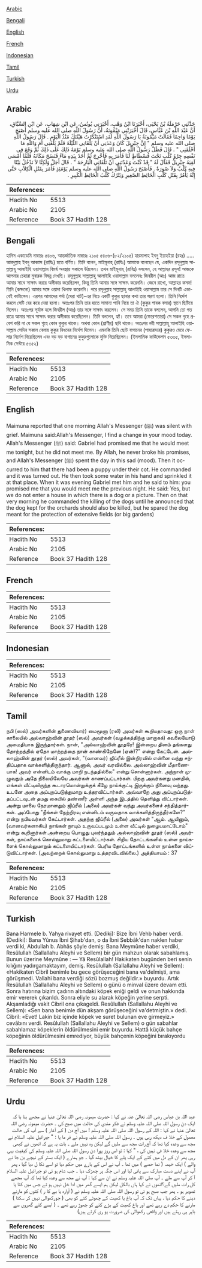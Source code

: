[Arabic](#arabic)

[Bengali](#bengali)

[English](#english)

[French](#french)

[Indonesian](#indonesian)

[Tamil](#tamil)

[Turkish](#turkish)

[Urdu](#urdu)

## Arabic


<div dir="rtl" lang="ar" style={{fontSize:'larger',backgroundColor:'#f8f9fa',padding:20}}>
حَدَّثَنِي حَرْمَلَةُ بْنُ يَحْيَى، أَخْبَرَنَا ابْنُ وَهْبٍ، أَخْبَرَنِي يُونُسُ، عَنِ ابْنِ شِهَابٍ، عَنِ ابْنِ السَّبَّاقِ، أَنَّ عَبْدَ اللَّهِ بْنَ عَبَّاسٍ، قَالَ أَخْبَرَتْنِي مَيْمُونَةُ، أَنَّ رَسُولَ اللَّهِ صلى الله عليه وسلم أَصْبَحَ يَوْمًا وَاجِمًا فَقَالَتْ مَيْمُونَةُ يَا رَسُولَ اللَّهِ لَقَدِ اسْتَنْكَرْتُ هَيْئَتَكَ مُنْذُ الْيَوْمِ ‏.‏ قَالَ رَسُولُ اللَّهِ صلى الله عليه وسلم ‏"‏ إِنَّ جِبْرِيلَ كَانَ وَعَدَنِي أَنْ يَلْقَانِي اللَّيْلَةَ فَلَمْ يَلْقَنِي أَمَ وَاللَّهِ مَا أَخْلَفَنِي ‏"‏ ‏.‏ قَالَ فَظَلَّ رَسُولُ اللَّهِ صلى الله عليه وسلم يَوْمَهُ ذَلِكَ عَلَى ذَلِكَ ثُمَّ وَقَعَ فِي نَفْسِهِ جِرْوُ كَلْبٍ تَحْتَ فُسْطَاطٍ لَنَا فَأَمَرَ بِهِ فَأُخْرِجَ ثُمَّ أَخَذَ بِيَدِهِ مَاءً فَنَضَحَ مَكَانَهُ فَلَمَّا أَمْسَى لَقِيَهُ جِبْرِيلُ فَقَالَ لَهُ ‏"‏ قَدْ كُنْتَ وَعَدْتَنِي أَنْ تَلْقَانِي الْبَارِحَةَ ‏"‏ ‏.‏ قَالَ أَجَلْ وَلَكِنَّا لاَ نَدْخُلُ بَيْتًا فِيهِ كَلْبٌ وَلاَ صُورَةٌ ‏.‏ فَأَصْبَحَ رَسُولُ اللَّهِ صلى الله عليه وسلم يَوْمَئِذٍ فَأَمَرَ بِقَتْلِ الْكِلاَبِ حَتَّى إِنَّهُ يَأْمُرُ بِقَتْلِ كَلْبِ الْحَائِطِ الصَّغِيرِ وَيَتْرُكُ كَلْبَ الْحَائِطِ الْكَبِيرِ ‏.‏
</div>
<div style={{backgroundColor:'#f8f9fa',padding:20, marginBottom: 10}}><table> <thead> <tr> <th>References:</th> <th></th> </tr> </thead> <tbody><tr><td>Hadith No</td><td>5513</td></tr><tr><td>Arabic No</td><td>2105</td></tr><tr><td>Reference</td><td>Book 37 Hadith 128</td></tr></tbody></table></div>

## Bengali


<div dir="ltr" lang="bn" style={{fontSize:'larger',backgroundColor:'#f8f9fa',padding:20}}>
হাদিস একাডেমি নাম্বারঃ ৫৪০৬, আন্তর্জাতিক নাম্বারঃ ২১০৫ ৫৪০৬-(৮২/২১০৫) হারমালাহ ইবনু ইয়াহইয়া (রহঃ) ..... আবদুল্লাহ ইবনু আব্বাস (রাযিঃ) হতে বর্ণিত। তিনি বলেন, মাইমূনাহ্ (রাযিঃ) আমাকে বলেছেন যে, একদিন রসূলুল্লাহ সাল্লাল্লাহু আলাইহি ওয়াসাল্লাম বিমৰ্ষ অবস্থায় সকালে উঠলেন। তখন মাইমূনাহ্ (রাযিঃ) বললেন, হে আল্লাহর রসূল! আজকে আপনার চেহারা মুবারক বিষন্ন দেখছি। রসূলুল্লাহ সাল্লাল্লাহু আলাইহি ওয়াসাল্লাম বললেনঃ জিবরীল (আঃ) আজ রাত্রে আমার সাথে সাক্ষাৎ করার অঙ্গীকার করেছিলেন, কিন্তু তিনি আমার সঙ্গে সাক্ষাৎ করেননি। জেনে রাখো, আল্লাহর কসম! তিনি (কক্ষনো) আমার সঙ্গে ওয়াদা খিলাফ করেননি। পরে রসূলুল্লাহ সাল্লাল্লাহু আলাইহি ওয়াসাল্লাম তার সে দিনটি এভাবেই কাটালেন। এরপর আমাদের পর্দা (ঘেরা খাট)-এর নিচে একটি কুকুর ছানার কথা তার স্মরণ হলো। তিনি নির্দেশ করলে সেটি বের করে দেয়া হলো। অতঃপর তিনি তার হাতে সামান্য পানি নিয়ে তা ঐ (কুকুর শাবক বসার) স্থানে ছিটিয়ে দিলেন। অতঃপর সূর্যাস্ত হলে জিবরীল (আঃ) তার সঙ্গে সাক্ষাৎ করলেন। সে সময় তিনি তাকে বললেন, আপনি তো গত রাত্রে আমার সাথে সাক্ষাৎ করার অঙ্গীকার করেছিলেন। তিনি বললেন, হ্যাঁ। তবে আমরা (ফেরেশতারা) সে সকল গৃহে প্রবেশ করি না যে সকল গৃহে কোন কুকুর থাকে। অথবা কোন (প্রাণীর) ছবি থাকে। অতঃপর নবী সাল্লাল্লাহু আলাইহি ওয়াসাল্লাম সেদিন সকাল বেলায় কুকুর নিধনের নির্দেশ দিলেন। এমনকি তিনি ছোট বাগানের (পাহারাদার) কুকুরও মেরে ফেলার নির্দেশ দিয়েছিলেন এবং বড় বড় বাগানের কুকুরগুলোকে মুক্তি দিয়েছিলেন। (ইসলামিক ফাউন্ডেশন ৫৩৩৫, ইসলামিক সেন্টার ৫৩৫২)
</div>
<div style={{backgroundColor:'#f8f9fa',padding:20, marginBottom: 10}}><table> <thead> <tr> <th>References:</th> <th></th> </tr> </thead> <tbody><tr><td>Hadith No</td><td>5513</td></tr><tr><td>Arabic No</td><td>2105</td></tr><tr><td>Reference</td><td>Book 37 Hadith 128</td></tr></tbody></table></div>

## English


<div dir="ltr" lang="en" style={{fontSize:'larger',backgroundColor:'#f8f9fa',padding:20}}>
Maimuna reported that one morning Allah's Messenger (ﷺ) was silent with grief. Maimuna said:Allah's Messenger, I find a change in your mood today. Allah's Messenger (ﷺ) said: Gabriel had promised me that he would meet me tonight, but he did not meet me. By Allah, he never broke his promises, and Allah's Messenger (ﷺ) spent the day in this sad (mood). Then it occurred to him that there had been a puppy under their cot. He commanded and it was turned out. He then took some water in his hand and sprinkled it at that place. When it was evening Gabriel met him and he said to him: you promised me that you would meet me the previous night. He said: Yes, but we do not enter a house in which there is a dog or a picture. Then on that very morning he commanded the killing of the dogs until he announced that the dog kept for the orchards should also be killed, but he spared the dog meant for the protection of extensive fields (or big gardens)
</div>
<div style={{backgroundColor:'#f8f9fa',padding:20, marginBottom: 10}}><table> <thead> <tr> <th>References:</th> <th></th> </tr> </thead> <tbody><tr><td>Hadith No</td><td>5513</td></tr><tr><td>Arabic No</td><td>2105</td></tr><tr><td>Reference</td><td>Book 37 Hadith 128</td></tr></tbody></table></div>

## French


<div dir="ltr" lang="fr" style={{fontSize:'larger',backgroundColor:'#f8f9fa',padding:20}}>

</div>
<div style={{backgroundColor:'#f8f9fa',padding:20, marginBottom: 10}}><table> <thead> <tr> <th>References:</th> <th></th> </tr> </thead> <tbody><tr><td>Hadith No</td><td>5513</td></tr><tr><td>Arabic No</td><td>2105</td></tr><tr><td>Reference</td><td>Book 37 Hadith 128</td></tr></tbody></table></div>

## Indonesian


<div dir="ltr" lang="id" style={{fontSize:'larger',backgroundColor:'#f8f9fa',padding:20}}>

</div>
<div style={{backgroundColor:'#f8f9fa',padding:20, marginBottom: 10}}><table> <thead> <tr> <th>References:</th> <th></th> </tr> </thead> <tbody><tr><td>Hadith No</td><td>5513</td></tr><tr><td>Arabic No</td><td>2105</td></tr><tr><td>Reference</td><td>Book 37 Hadith 128</td></tr></tbody></table></div>

## Tamil


<div dir="ltr" lang="ta" style={{fontSize:'larger',backgroundColor:'#f8f9fa',padding:20}}>
நபி (ஸல்) அவர்களின் துணைவியார்) மைமூனா (ரலி) அவர்கள் கூறியதாவது: ஒரு நாள் காலையில் அல்லாஹ்வின் தூதர் (ஸல்) அவர்கள் (வழக்கத்திற்கு மாறாகக்) கவலையோடு அமைதியாக இருந்தார்கள். நான், "அல்லாஹ்வின் தூதரே! இன்றைய தினம் தங்களது தோற்றத்தில் ஏதோ மாற்றத்தை நான் காண்கிறேனே (ஏன்)?" என்று கேட்டேன். அல்லாஹ்வின் தூதர் (ஸல்) அவர்கள், "(வானவர்) ஜிப்ரீல் இன்றிரவில் என்னை வந்து சந்திப்பதாக வாக்களித்திருந்தார். ஆனால், அவர் வரவில்லை. அல்லாஹ்வின் மீதாணையாக! அவர் என்னிடம் வாக்கு மாறி நடந்ததில்லை" என்று சொன்னார்கள். அந்நாள் முழுவதும் அதே நிலையிலேயே அவர்கள் காணப்பட்டார்கள். பிறகு அவர்களது மனதில், எங்கள் வீட்டிலிருந்த கூடாரமொன்றுக்குக் கீழே நாய்க்குட்டி இருக்கும் நினைவு வந்தது. உடனே அதை அப்புறப்படுத்துமாறு உத்தரவிட்டார்கள். அவ்வாறே அது அப்புறப்படுத்தப்பட்டவுடன் தமது கையில் தண்ணீர் அள்ளி அந்த இடத்தில் தெளித்து விட்டார்கள். அன்று மாலை நேரமானதும் ஜிப்ரீல் (அலை) அவர்கள் வந்து அவர்களைச் சந்தித்தார்கள். அப்போது "நீங்கள் நேற்றிரவு என்னிடம் வருவதாக வாக்களித்திருந்தீர்களே?" என்று நபியவர்கள் கேட்டார்கள். அதற்கு ஜிப்ரீல் (அலை) அவர்கள் "ஆம். ஆயினும், (வானவர்களாகிய) நாங்கள் நாயும் உருவப்படமும் உள்ள வீட்டில் நுழையமாட்டோம்" என்று கூறினார்கள்.அன்றைய பொழுது புலர்ந்ததும் அல்லாஹ்வின் தூதர் (ஸல்) அவர்கள், நாய்களைக் கொல்லுமாறு கட்டளையிட்டார்கள். சிறிய தோட்டங்களில் உள்ள நாய்களைக் கொல்லுமாறும் கட்டளையிட்டார்கள். பெரிய தோட்டங்களில் உள்ள நாய்களை விட்டுவிட்டார்கள். (அவற்றைக் கொல்லுமாறு உத்தரவிடவில்லை.) அத்தியாயம் : 37
</div>
<div style={{backgroundColor:'#f8f9fa',padding:20, marginBottom: 10}}><table> <thead> <tr> <th>References:</th> <th></th> </tr> </thead> <tbody><tr><td>Hadith No</td><td>5513</td></tr><tr><td>Arabic No</td><td>2105</td></tr><tr><td>Reference</td><td>Book 37 Hadith 128</td></tr></tbody></table></div>

## Turkish


<div dir="ltr" lang="tr" style={{fontSize:'larger',backgroundColor:'#f8f9fa',padding:20}}>
Bana Harmele b. Yahya rivayet etti. (Dediki): Bize İbni Vehb haber verdi. (Dediki): Bana Yûnus İbni Şihab'dan, o da İbni Sebbâk'dan naklen haber verdi ki, Abdullah b. Abhâs şöyle demiş: Bana Meymûne haber verdiki, Resûlullah (Sallallahu Aleyhi ve Sellem) bir gün mahzun olarak sabahlamış. Bunun üzerine Meymûne : — Yâ Resûlallah! Hakikaten bugünden beri senin kılığını yadırgamaktayım, demiş. Resûlullah (Sallallahu Aleyhi ve Sellem): «Hakikaten Cibril benimle bu gece görüşeceğini bana va'deîmişti, ama görüşmedi. Vallahi bana verdiği sözü bozmuş değildir.» buyurdu. Artık Resûlullah (Sallallahu Aleyhi ve Sellem) o günü o minval üzere devam etti. Sonra hatırına bizim çadırın altındaki köpek eniği geldi ve onun hakkında emir vererek çıkarıldı. Sonra eliyle su alarak köpeğin yerine serpti. Akşamladığı vakit Cibril ona çıkageldi. Resûlullah (Sallallahu Aleyhi ve Sellem): «Sen bana benimle dün akşam görüşeceğini va'detmiştin.» dedi. Cibril: «Evet! Lakin biz içinde köpek ve suret bulunan eve girmeyiz.» cevâbını verdi. Resûlullah (Sallallahu Aleyhi ve Sellem) o gün sabahlar sabahlamaz köpeklerin öldürülmesini emir buyurdu. Hattâ küçük bahçe köpeğinin öldürülmesini emrediyor, büyük bahçenin köpeğini bırakıyordu
</div>
<div style={{backgroundColor:'#f8f9fa',padding:20, marginBottom: 10}}><table> <thead> <tr> <th>References:</th> <th></th> </tr> </thead> <tbody><tr><td>Hadith No</td><td>5513</td></tr><tr><td>Arabic No</td><td>2105</td></tr><tr><td>Reference</td><td>Book 37 Hadith 128</td></tr></tbody></table></div>

## Urdu


<div dir="rtl" lang="ur" style={{fontSize:'larger',backgroundColor:'#f8f9fa',padding:20}}>
عبد اللہ بن عباس رضی اللہ تعالیٰ عنہ نے کہا : حضرت میمونہ رضی اللہ تعالیٰ عنہا نے مجھے بتا یا کہ ایک دن رسول اللہ صلی اللہ علیہ وسلم نے فکر مندی کی حالت میں صبح کی ۔ حضرت میمونہ رضی اللہ تعالیٰ عنہا نے کہا : اللہ کے رسول اللہ صلی اللہ علیہ وسلم ! میں آج دن ( کے آغاز ) سے آپ کی حالت معمول کے خلا ف دیکھ رہی ہوں ۔ رسول اللہ صلی اللہ علیہ وسلم نے فر ما یا : " جبرائیل علیہ السلام نے مجھ سے وعدہ کیا تھا کہ آج رات مجھ سے ملیں گے لیکن وہ نہیں ملے ۔ بات یہ ہے کہ انھوں نے کبھی مجھ سے وعدہ خلا فی نہیں کی ، " کہا : تو اس روز پورا دن رسول اللہ صلی اللہ علیہ وسلم کی کیفیت یہی رہی پھر ان کے دل میں کتے کے ایک پلے کا خیال بیٹھ گیا ۔ جو ہمارے ( ایک بستر کے نیچے بن جا نے والے ) ایک خیمہ ( نما حصے ) میں تھا ۔ آپ نے اس کے بارے میں حکم دیا تو اسے نکا ل دیا گیا ، پھر آپ نے اپنے دست مبارک سے پانی لیا اور اس جگہ پر چھڑک دیا ۔ جب شام ہو ئی تو جبرائیل علیہ السلام آ کر آپ سے ملے ۔ آپ صلی اللہ علیہ وسلم نے ان سے کہا : آپ نے مجھ سے وعدہ کیا تھا کہ آپ مجھے کل رات ملیں گے؟انھوں نے کہا ہاں بالکل لیکن ہم ایسے گھر میں ادا خل نہیں ہو تے جس میں کتا یا تصویر ہو ۔ پھر جب صبح ہو ئی تو رسول اللہ صلی اللہ علیہ وسلم نے ( آوارہ یا بے کا ر ) کتوں کو مارنے دینے کا حکم دیا ، یہاں تک کہ آپ باغ یا کھیت کے چھوٹے کتے کو بھی ( جورکھوالی نہیں کر سکتا ) مارنے کا حکم دے رہے تھے اور باغ کھیت کے بڑے کتے کو چھوڑ رہے تھے ۔ ( ایسے کتے گھروں سے باہر ہی رہتے ہیں اور واقعی رکھوالی کی ضرورت پو ری کرتے ہیں)
</div>
<div style={{backgroundColor:'#f8f9fa',padding:20, marginBottom: 10}}><table> <thead> <tr> <th>References:</th> <th></th> </tr> </thead> <tbody><tr><td>Hadith No</td><td>5513</td></tr><tr><td>Arabic No</td><td>2105</td></tr><tr><td>Reference</td><td>Book 37 Hadith 128</td></tr></tbody></table></div>
